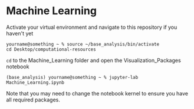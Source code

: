 # Machine Learning

Activate your virtual environment and navigate to this repository if you haven't yet

```shell
yourname@something ~ % source ~/base_analysis/bin/activate
cd Desktop/computational-resources
```

`cd` to the Machine_Learning folder and open the Visualization_Packages notebook

```shell
(base_analysis) yourname@something ~ % jupyter-lab Machine_Learning.ipynb
```

Note that you may need to change the notebook kernel to ensure you have all required packages.
